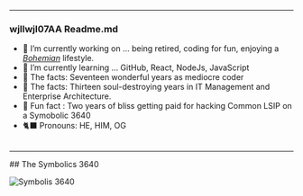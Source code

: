 <!--
**wjlwjl07aa/wjlwjl07aa** is a ✨ _special_ ✨ repository because its `README.md` (this file) appears on your GitHub profile.
-->
<hr>

### wjllwjl07AA Readme.md

- 🏴 I’m currently working on ... being retired, coding for fun, enjoying a [_Bohemian_](https://en.wikipedia.org/wiki/Beatnik) lifestyle.</li> 
- 🏴 I’m currently learning ... GitHub, React, NodeJs, JavaScript
- 🏴 The facts: Seventeen wonderful years as mediocre coder
- 🏴 The facts: Thirteen soul-destroying years in IT Management and Enterprise Architecture. 
- 🏴 Fun fact : Two years of bliss getting paid for hacking Common LSIP on a Symobolic 3640
- 🐈‍⬛ Pronouns: HE, HIM, OG
<br><br>
<hr>
## The Symbolics 3640

![Symbolis 3640](https://upload.wikimedia.org/wikipedia/commons/5/53/Symbolics3640_Modified.JPG)      
